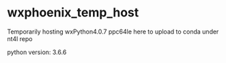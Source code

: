 # wxphoenix_temp_host
Temporarily hosting wxPython4.0.7 ppc64le here to upload to conda under nt4l repo

python version: 3.6.6
